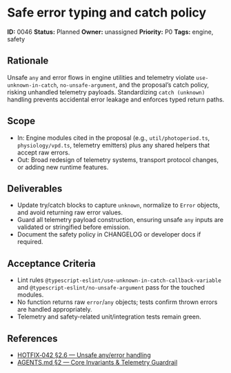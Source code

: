 # Safe error typing and catch policy

**ID:** 0046
**Status:** Planned
**Owner:** unassigned
**Priority:** P0
**Tags:** engine, safety

## Rationale
Unsafe `any` and error flows in engine utilities and telemetry violate `use-unknown-in-catch`, `no-unsafe-argument`, and the proposal’s catch policy, risking unhandled telemetry payloads.
Standardizing `catch (unknown)` handling prevents accidental error leakage and enforces typed return paths.

## Scope
- In: Engine modules cited in the proposal (e.g., `util/photoperiod.ts`, `physiology/vpd.ts`, telemetry emitters) plus any shared helpers that accept raw errors.
- Out: Broad redesign of telemetry systems, transport protocol changes, or adding new runtime features.

## Deliverables
- Update try/catch blocks to capture `unknown`, normalize to `Error` objects, and avoid returning raw error values.
- Guard all telemetry payload construction, ensuring unsafe `any` inputs are validated or stringified before emission.
- Document the safety policy in CHANGELOG or developer docs if required.

## Acceptance Criteria
- Lint rules `@typescript-eslint/use-unknown-in-catch-callback-variable` and `@typescript-eslint/no-unsafe-argument` pass for the touched modules.
- No function returns raw `error`/`any` objects; tests confirm thrown errors are handled appropriately.
- Telemetry and safety-related unit/integration tests remain green.

## References
- [HOTFIX‑042 §2.6 — Unsafe any/error handling](../../../proposals/20251009-hotfix-batch-02.md#26-unsafe-anyerror-no-unsafe-argument-use-unknown-in-catch-callback-variable)
- [AGENTS.md §2 — Core Invariants & Telemetry Guardrail](../../../../AGENTS.md#2-core-invariants-mirror-sec-%C2%A71)
